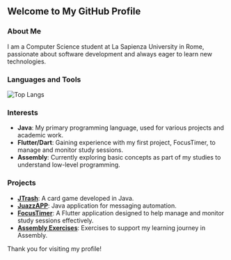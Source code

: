 ## Welcome to My GitHub Profile

### About Me
I am a Computer Science student at La Sapienza University in Rome, passionate about software development and always eager to learn new technologies.

### Languages and Tools
![Top Langs](https://github-readme-stats.vercel.app/api/top-langs/?username=FerrettiGiovanni&layout=compact&theme=tokyonight&nocache=1)

### Interests
- **Java**: My primary programming language, used for various projects and academic work.
- **Flutter/Dart**: Gaining experience with my first project, FocusTimer, to manage and monitor study sessions.
- **Assembly**: Currently exploring basic concepts as part of my studies to understand low-level programming.

### Projects
- [**JTrash**](https://github.com/FerrettiGiovanni/JTrash): A card game developed in Java.
- [**JuazzAPP**](https://github.com/FerrettiGiovanni/JuazzAPP): Java application for messaging automation.
- [**FocusTimer**](https://github.com/FerrettiGiovanni/FocusTimer): A Flutter application designed to help manage and monitor study sessions effectively.
- [**Assembly Exercises**](https://github.com/FerrettiGiovanni/esercizi-assembly): Exercises to support my learning journey in Assembly.


Thank you for visiting my profile!

<!--
- 🔭 I’m currently working on ...
- 🌱 I’m currently learning ...
- 👯 I’m looking to collaborate on ...
- 🤔 I’m looking for help with ...
- 💬 Ask me about ...
- 📫 How to reach me: ...
- 😄 Pronouns: ...
- ⚡ Fun fact: ...
-->
